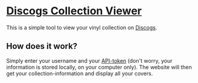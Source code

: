 # [Discogs Collection Viewer](https://discogs-collection-viewer.vercel.app)

This is a simple tool to view your vinyl collection on [Discogs](https://www.discogs.com/).

## How does it work?

Simply enter your username and your [API-token](https://www.discogs.com/de/settings/developers) (don't worry, your information is stored locally, on your computer only).
The website will then get your collection-information and display all your covers.
